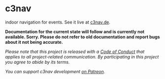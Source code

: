 # c3nav

indoor navigation for events. See it live at [c3nav.de](https://c3nav.de/).

**Documentation for the current state will follow and is currently not available. Sorry. Please do not refer to old documentation and report bugs about it not being accurate.**

*Please note that this project is released with a [Code of Conduct](CODE_OF_CONDUCT.md) that applies to all project-related communication. By participating in this project you agree to abide by its terms.*

*You can support c3nav development [on Patreon](https://www.patreon.com/c3nav).*
